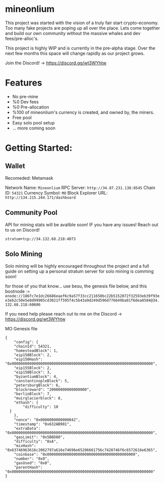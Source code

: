 # mineonlium
This project was started with the vision of a truly fair start crypto-economy. Too many fake projects are poping up all over the place. Lets come together and build our own community without the massive whales and dev fees/pre-alloc's.


This project is highly WIP and is currently in the pre-alpha stage. Over the next few months this space will change rapidly as our project grows. 


Join the Discord! -> https://discord.gg/wt3WYhtw 

# Features

* No pre-mine
* %0 Dev fees
* %0 Pre-allocation
* %100 of mineonlium's currency is created, and owned by, the miners. 
* Free pool
* Easy solo pool setup
* ... more coming soon



# Getting Started:

## Wallet

Recomeded: Metamask

Network Name: `Mineonlium`
RPC Server: `http://34.87.231.138:8545`
Chain ID: `54321`
Currency Symbol: `MO`
Block Explorer URL: `http://134.215.244.171/dashboard`

## Community Pool

API for mining stats will be avalible soon! IF you have any issues! Reach out to us on Discord!

```
stratum+tcp://34.132.68.218:4073
```


## Solo Mining

Solo mining will be highly encouraged throughout the project and a full guide on setting up a personal stratum server for solo mining is comming soon!

for those of you that know... use besu, the genesis file below, and this bootnode := `enode://186fc7e1dc26686eaef6c9a57f33cc211650bc22b5152072f32593eb39f93ee3eb2c50e5e8d99905cd3021ff595f4c5b43a9d249d596d776649ba01f6dea8584@34.132.68.218:60606`

If you need help please reach out to me on the Discord -> https://discord.gg/wt3WYhtw

MO Genesis file
```
{
    "config": {
    "chainId": 54321,
    "homesteadBlock": 1,
    "eip150Block": 2,
    "eip150Hash": "0x0000000000000000000000000000000000000000000000000000000000000000",
    "eip155Block": 2,
    "eip158Block": 3,
    "byzantiumBlock": 4,
    "constantinopleBlock": 5,
    "petersburgBlock": 6,
    "blockreward": "20000000000000000",
    "berlinBlock": 7,
    "muirglacierblock": 8,
    "ethash": {
        "difficulty": 10
  }
    },
    "nonce": "0x0000000000000042",
    "timestamp": "0x632AB901",
    "extraData": "0x0000000000000000000000000000000000000000000000000000000000000000",
    "gasLimit": "0x5B8D80", 
    "difficulty": "0xA",
    "mixHash": "0x63746963616c2062797a616e74696e65206661756c7420746f6c6572616e6365",
    "coinbase": "0x0000000000000000000000000000000000000000",
    "number": "0x0",
    "gasUsed": "0x0",
    "parentHash": "0x0000000000000000000000000000000000000000000000000000000000000000"
}
```
